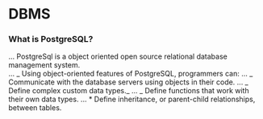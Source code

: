 # DBMS

### What is PostgreSQL?

... PostgreSql is a object oriented open source relational database management system.  
... _ Using object-oriented features of PostgreSQL, programmers can:
... _ Communicate with the database servers using objects in their code.
... _ Define complex custom data types.\_
... _ Define functions that work with their own data types.
... \* Define inheritance, or parent-child relationships, between tables.
